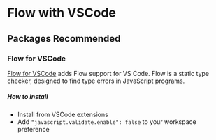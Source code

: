 # Flow with VSCode

## Packages Recommended

### Flow for VSCode
[Flow for VSCode](https://github.com/flowtype/flow-for-vscode) adds Flow support for VS Code. Flow is a static type checker, designed to find type errors in JavaScript programs.


##### How to install
* Install from VSCode extensions
* Add `"javascript.validate.enable": false` to your workspace preference
